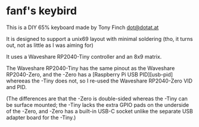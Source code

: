 # fanf's keybird

This is a DIY 65% keyboard made by Tony Finch <dot@dotat.at>

It is designed to support a unix69 layout with minimal soldering
(tho, it turns out, not as little as I was aiming for)

It uses a Waveshare RP2040-Tiny controller and an 8x9 matrix.

The Waveshare RP2040-Tiny has the same pinout as the Waveshare
RP2040-Zero, and the -Zero has a [Raspberry Pi USB PID][usb-pid]
whereeas the -Tiny does not, so I re-used the Waveshare RP2040-Zero
VID and PID.

(The differences are that the -Zero is double-sided whereas the -Tiny
can be surface mounted; the -Tiny lacks the extra GPIO pads on the
underside of the -Zero, and -Zero has a built-in USB-C socket unlike
the  separate USB adapter board for the -Tiny.)
